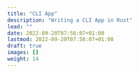 ```yaml
---
title: "CLI App"
description: "Writing a CLI App in Rust"
lead: ""
date: 2022-09-20T07:58:07+01:00
lastmod: 2022-09-20T07:58:07+01:00
draft: true
images: []
weight: 14
---
```

